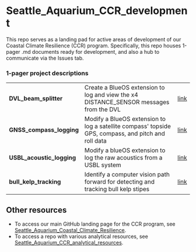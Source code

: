 # Seattle_Aquarium_CCR_development

This repo serves as a landing pad for active areas of development of our Coastal Climate Resilience (CCR) program. Specifically, this repo houses 1-pager .md documents ready for development, and also a hub to communicate via the Issues tab. 


### 1-pager project descriptions 
<table>
  <tr> <td> <b> DVL_beam_splitter </b> </td> <td> Create a BlueOS extension to log and view the x4 DISTANCE_SENSOR messages from the DVL </td> <td> <a href="https://github.com/zhrandell/Seattle_Aquarium_CCR_development/blob/main/1-pagers/DVL_beam_splitter.md"> link </a></td> </tr>
  <tr> <td> <b> GNSS_compass_logging </b> </td> <td> Modify a BlueOS extension to log a satellite compass' topside GPS, compass, and pitch and roll data  </td> <td> <a href="https://github.com/zhrandell/Seattle_Aquarium_CCR_development/blob/main/1-pagers/GNSS_compass_logging.md"> link </a></td> </tr>
  <tr> <td> <b> USBL_acoustic_logging </b> </td> <td> Modify a blueOS extension to log the raw acoustics from a USBL system </td> <td> <a href="https://github.com/zhrandell/Seattle_Aquarium_CCR_development/blob/main/1-pagers/USBL_acoustic_logging.md"> link </a></td> </tr>
  <tr> <td> <b> bull_kelp_tracking </b> </td> <td> Identify a computer vision path forward for detecting and tracking bull kelp stipes </td> <td> <a href="https://github.com/zhrandell/Seattle_Aquarium_CCR_development/blob/main/1-pagers/bull_kelp_tracking.md"> link </a></td> </tr>
 </table>

<!---  <tr> <td> <b> TITLE </b> </td> <td> DESCRIPTION </td> <td> <a href="www.google.com"> link </a></td> </tr>  -->


## Other resources
* To access our main GitHub landing page for the CCR program, see [Seattle_Aquarium_Coastal_Climate_Resilience](https://github.com/zhrandell/Seattle_Aquarium_Coastal_Climate_Resilience). 
* To access a repo with various analytical resources, see [Seattle_Aquarium_CCR_analytical_resources](https://github.com/zhrandell/Seattle_Aquarium_CCR_analytical_resources).
